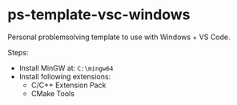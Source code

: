 # ps-template-vsc-windows

Personal problemsolving template to use with Windows + VS Code.

Steps:

- Install MinGW at: `C:\mingw64`
- Install following extensions:
    - C/C++ Extension Pack
    - CMake Tools
